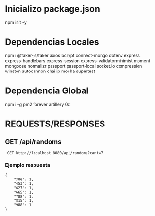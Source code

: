 # Inicializo package.json
npm init -y

# Dependencias Locales
npm i @faker-js/faker axios bcrypt connect-mongo dotenv express express-handlebars express-session express-validatorminimist moment mongoose normalizr passport passport-local socket.io compression winston autocannon chai ip mocha supertest

# Dependencia Global
npm i -g pm2 forever artillery 0x


# REQUESTS/RESPONSES

## GET /api/randoms

     GET http://localhost:8080/api/randoms?cant=7

###   Ejemplo respuesta
    
    {
        "306": 1,
        "453": 1,
        "627": 1,
        "665": 1,
        "788": 1,
        "815": 1,
        "988": 1
    }